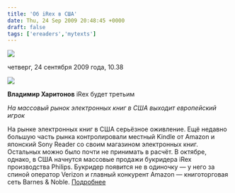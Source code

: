 ```yaml
---
title: 'Об iRex в США'
date: Thu, 24 Sep 2009 20:48:45 +0000
draft: false
tags: ['ereaders','mytexts']
---
```


[![](http://www.chaskor.ru/images/logo5.gif)](http://www.chaskor.ru)

четверг, 24 сентября 2009 года, 10.38

  

![](http://www.chaskor.ru/posts_images_200909/392_300_10614_irexbig.jpg)

**Владимир Харитонов** iRex будет третьим

_На массовый рынок электронных книг в США выходит европейский игрок_

На рынке электронных книг в США серьёзное оживление. Ещё недавно большую часть рынка контролировали местный Kindle от Amazon и японский Sony Reader со своим магазином электронных книг. Остальных можно было почти не принимать в расчёт. В октябре, однако, в США начнутся массовые продажи букридера iRex производства Philips. Букридер появится не в одиночку — у него за спиной оператор Verizon и главный конкурент Amazon — книготорговая сеть Barnes & Noble. [Подробнее](http://www.chaskor.ru/p.php?id=10614)